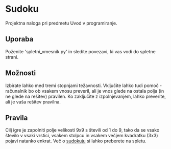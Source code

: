 # Sudoku
Projektna naloga pri predmetu Uvod v programiranje.

## Uporaba
Poženite 'spletni_vmesnik.py' in sledite povezavi, ki vas vodi do spletne strani. 

## Možnosti
Izbirate lahko med tremi stopnjami težavnosti. Vključite lahko tudi pomoč -
računalnik bo ob vsakem vnosu preveril, ali je vnos glede na ostala polja
(in ne glede na rešitev) pravilen.
Ko zaključite z izpolnjevanjem, lahko preverite, ali je vaša rešitev pravilna.

## Pravila
Cilj igre je zapolniti polje velikosti 9x9 s števili od 1 do 9, tako da se vsako 
število v vsaki vrstici, vsakem stolpcu in vsakem večjem kvadratku (3x3) pojavi
natanko enkrat. 
Več o [sudokuju](https://sl.wikipedia.org/wiki/Sudoku) si lahko preberete na spletu. 

